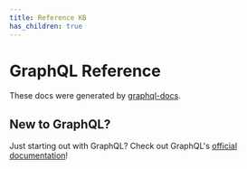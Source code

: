 ```yaml
---
title: Reference KB
has_children: true
---
```


# GraphQL Reference

These docs were generated by [graphql-docs](https://github.com/gjtorikian/graphql-docs).

## New to GraphQL?

Just starting out with GraphQL? Check out GraphQL's [official documentation](https://graphql.org/)!
